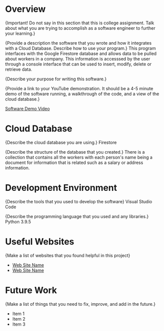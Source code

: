 # Overview

{Important!  Do not say in this section that this is college assignment.  Talk about what you are trying to accomplish as a software engineer to further your learning.}

{Provide a description the software that you wrote and how it integrates with a Cloud Database.  Describe how to use your program.}
This program interfaces with the Google Firestore database and allows data to be pulled about workers in a company. This information is accesssed by the user through a console interface that can be used to insert, modify, delete or retrieve data. 

{Describe your purpose for writing this software.}

{Provide a link to your YouTube demonstration.  It should be a 4-5 minute demo of the software running, a walkthrough of the code, and a view of the cloud database.}

[Software Demo Video](http://youtube.link.goes.here)

# Cloud Database

{Describe the cloud database you are using.}
Firestore

{Describe the structure of the database that you created.}
There is a collection that contains all the workers with each person's name being a document for information that is related such as a salary or address information. 

# Development Environment

{Describe the tools that you used to develop the software}
Visual Studio Code

{Describe the programming language that you used and any libraries.}
Python 3.9.5

# Useful Websites

{Make a list of websites that you found helpful in this project}
* [Web Site Name](http://url.link.goes.here)
* [Web Site Name](http://url.link.goes.here)

# Future Work

{Make a list of things that you need to fix, improve, and add in the future.}
* Item 1
* Item 2
* Item 3